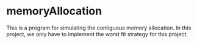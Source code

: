 # memoryAllocation
This is a program for simulating the contiguous memory allocation. In this project, we only have to implement the worst fit strategy for this project. 
